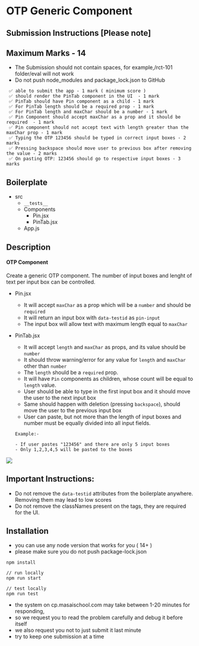 # OTP Generic Component

## Submission Instructions [Please note]

## Maximum Marks - 14

- The Submission should not contain spaces, for example,/rct-101 folder/eval will not work
- Do not push node_modules and package_lock.json to GitHub

```
 ✅ able to submit the app - 1 mark ( minimum score )
 ✅ should render the PinTab component in the UI  - 1 mark
 ✅ PinTab should have Pin component as a child - 1 mark
 ✅ For PinTab length should be a required prop - 1 mark
 ✅ For PinTab length and maxChar should be a number - 1 mark
 ✅ Pin Component should accept maxChar as a prop and it should be required  - 1 mark
 ✅ Pin component should not accept text with length greater than the maxChar prop - 1 mark
 ✅ Typing the OTP 123456 should be typed in correct input boxes - 2 marks
 ✅ Pressing backspace should move user to previous box after removing the value - 2 marks
 ✅ On pasting OTP: 123456 should go to respective input boxes - 3 marks
```

## Boilerplate

- src
  - `__tests__`
  - Components
    - Pin.jsx
    - PinTab.jsx
  - App.js

## Description

#### OTP Component

Create a generic OTP component. The number of input boxes and lenght of text per input box can be controlled.

- Pin.jsx

  - It will accept `maxChar` as a prop which will be a `number` and should be `required`
  - It will return an input box with `data-testid` as `pin-input`
  - The input box will allow text with maximum length equal to `maxChar`

- PinTab.jsx

  - It will accept `length` and `maxChar` as props, and its value should be `number`
  - It should throw warning/error for any value for `length` and `maxChar` other than `number`
  - The `length` should be a `required` prop.
  - It will have `Pin` components as children, whose count will be equal to `length` value.
  - User should be able to type in the first input box and it should move the user to the next input box
  - Same should happen with deletion (pressing `backspace`), should move the user to the previous input box
  - User can paste, but not more than the length of input boxes and number must be equally divided into all input fields.

  ```
  Example:-

  - If user pastes "123456" and there are only 5 input boxes
  - Only 1,2,3,4,5 will be pasted to the boxes
  ```

![](https://user-images.githubusercontent.com/10437171/70847884-f9d35f00-1e69-11ea-8152-1c70eda12137.gif)

## Important Instructions:

- Do not remove the `data-testid` attributes from the boilerplate anywhere. Removing them may lead to low scores
- Do not remove the classNames present on the tags, they are required for the UI.

## Installation

- you can use any node version that works for you ( 14+ )
- please make sure you do not push package-lock.json

```
npm install

// run locally
npm run start

// test locally
npm run test

```

- the system on cp.masaischool.com may take between 1-20 minutes for responding,
- so we request you to read the problem carefully and debug it before itself
- we also request you not to just submit it last minute
- try to keep one submission at a time
